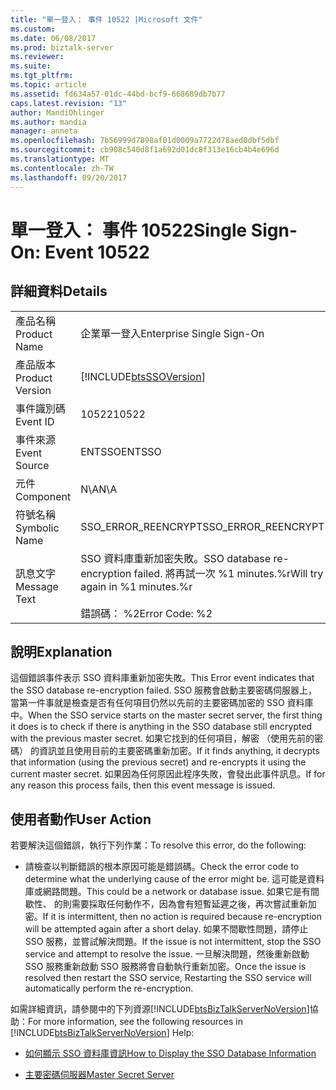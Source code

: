 ```yaml
---
title: "單一登入： 事件 10522 |Microsoft 文件"
ms.custom: 
ms.date: 06/08/2017
ms.prod: biztalk-server
ms.reviewer: 
ms.suite: 
ms.tgt_pltfrm: 
ms.topic: article
ms.assetid: fd634a57-01dc-44bd-bcf9-668689db7b77
caps.latest.revision: "13"
author: MandiOhlinger
ms.author: mandia
manager: anneta
ms.openlocfilehash: 7b56999d7898af01d0009a7722d78aed0dbf5dbf
ms.sourcegitcommit: cb908c540d8f1a692d01dc8f313e16cb4b4e696d
ms.translationtype: MT
ms.contentlocale: zh-TW
ms.lasthandoff: 09/20/2017
---
```

# <a name="single-sign-on-event-10522"></a><span data-ttu-id="0e25a-102">單一登入： 事件 10522</span><span class="sxs-lookup"><span data-stu-id="0e25a-102">Single Sign-On: Event 10522</span></span>
## <a name="details"></a><span data-ttu-id="0e25a-103">詳細資料</span><span class="sxs-lookup"><span data-stu-id="0e25a-103">Details</span></span>  
  
|||  
|-|-|  
|<span data-ttu-id="0e25a-104">產品名稱</span><span class="sxs-lookup"><span data-stu-id="0e25a-104">Product Name</span></span>|<span data-ttu-id="0e25a-105">企業單一登入</span><span class="sxs-lookup"><span data-stu-id="0e25a-105">Enterprise Single Sign-On</span></span>|  
|<span data-ttu-id="0e25a-106">產品版本</span><span class="sxs-lookup"><span data-stu-id="0e25a-106">Product Version</span></span>|[!INCLUDE[btsSSOVersion](../includes/btsssoversion-md.md)]|  
|<span data-ttu-id="0e25a-107">事件識別碼</span><span class="sxs-lookup"><span data-stu-id="0e25a-107">Event ID</span></span>|<span data-ttu-id="0e25a-108">10522</span><span class="sxs-lookup"><span data-stu-id="0e25a-108">10522</span></span>|  
|<span data-ttu-id="0e25a-109">事件來源</span><span class="sxs-lookup"><span data-stu-id="0e25a-109">Event Source</span></span>|<span data-ttu-id="0e25a-110">ENTSSO</span><span class="sxs-lookup"><span data-stu-id="0e25a-110">ENTSSO</span></span>|  
|<span data-ttu-id="0e25a-111">元件</span><span class="sxs-lookup"><span data-stu-id="0e25a-111">Component</span></span>|<span data-ttu-id="0e25a-112">N\A</span><span class="sxs-lookup"><span data-stu-id="0e25a-112">N\A</span></span>|  
|<span data-ttu-id="0e25a-113">符號名稱</span><span class="sxs-lookup"><span data-stu-id="0e25a-113">Symbolic Name</span></span>|<span data-ttu-id="0e25a-114">SSO_ERROR_REENCRYPT</span><span class="sxs-lookup"><span data-stu-id="0e25a-114">SSO_ERROR_REENCRYPT</span></span>|  
|<span data-ttu-id="0e25a-115">訊息文字</span><span class="sxs-lookup"><span data-stu-id="0e25a-115">Message Text</span></span>|<span data-ttu-id="0e25a-116">SSO 資料庫重新加密失敗。</span><span class="sxs-lookup"><span data-stu-id="0e25a-116">SSO database re-encryption failed.</span></span> <span data-ttu-id="0e25a-117">將再試一次 %1 minutes.%r</span><span class="sxs-lookup"><span data-stu-id="0e25a-117">Will try again in %1 minutes.%r</span></span><br /><br /> <span data-ttu-id="0e25a-118">錯誤碼： %2</span><span class="sxs-lookup"><span data-stu-id="0e25a-118">Error Code: %2</span></span>|  
  
## <a name="explanation"></a><span data-ttu-id="0e25a-119">說明</span><span class="sxs-lookup"><span data-stu-id="0e25a-119">Explanation</span></span>  
 <span data-ttu-id="0e25a-120">這個錯誤事件表示 SSO 資料庫重新加密失敗。</span><span class="sxs-lookup"><span data-stu-id="0e25a-120">This Error event indicates that the SSO database re-encryption failed.</span></span> <span data-ttu-id="0e25a-121">SSO 服務會啟動主要密碼伺服器上，當第一件事就是檢查是否有任何項目仍然以先前的主要密碼加密的 SSO 資料庫中。</span><span class="sxs-lookup"><span data-stu-id="0e25a-121">When the SSO service starts on the master secret server, the first thing it does is to check if there is anything in the SSO database still encrypted with the previous master secret.</span></span> <span data-ttu-id="0e25a-122">如果它找到的任何項目，解密 （使用先前的密碼） 的資訊並且使用目前的主要密碼重新加密。</span><span class="sxs-lookup"><span data-stu-id="0e25a-122">If it finds anything, it decrypts that information (using the previous secret) and re-encrypts it using the current master secret.</span></span> <span data-ttu-id="0e25a-123">如果因為任何原因此程序失敗，會發出此事件訊息。</span><span class="sxs-lookup"><span data-stu-id="0e25a-123">If for any reason this process fails, then this event message is issued.</span></span>  
  
## <a name="user-action"></a><span data-ttu-id="0e25a-124">使用者動作</span><span class="sxs-lookup"><span data-stu-id="0e25a-124">User Action</span></span>  
 <span data-ttu-id="0e25a-125">若要解決這個錯誤，執行下列作業：</span><span class="sxs-lookup"><span data-stu-id="0e25a-125">To resolve this error, do the following:</span></span>  
  
-   <span data-ttu-id="0e25a-126">請檢查以判斷錯誤的根本原因可能是錯誤碼。</span><span class="sxs-lookup"><span data-stu-id="0e25a-126">Check the error code to determine what the underlying cause of the error might be.</span></span> <span data-ttu-id="0e25a-127">這可能是資料庫或網路問題。</span><span class="sxs-lookup"><span data-stu-id="0e25a-127">This could be a network or database issue.</span></span> <span data-ttu-id="0e25a-128">如果它是有間歇性、 的則需要採取任何動作不，因為會有短暫延遲之後，再次嘗試重新加密。</span><span class="sxs-lookup"><span data-stu-id="0e25a-128">If it is intermittent, then no action is required because re-encryption will be attempted again after a short delay.</span></span> <span data-ttu-id="0e25a-129">如果不間歇性問題，請停止 SSO 服務，並嘗試解決問題。</span><span class="sxs-lookup"><span data-stu-id="0e25a-129">If the issue is not intermittent, stop the SSO service and attempt to resolve the issue.</span></span> <span data-ttu-id="0e25a-130">一旦解決問題，然後重新啟動 SSO 服務重新啟動 SSO 服務將會自動執行重新加密。</span><span class="sxs-lookup"><span data-stu-id="0e25a-130">Once the issue is resolved then restart the SSO service, Restarting the SSO service will automatically perform the re-encryption.</span></span>  
  
 <span data-ttu-id="0e25a-131">如需詳細資訊，請參閱中的下列資源[!INCLUDE[btsBizTalkServerNoVersion](../includes/btsbiztalkservernoversion-md.md)]協助：</span><span class="sxs-lookup"><span data-stu-id="0e25a-131">For more information, see the following resources in [!INCLUDE[btsBizTalkServerNoVersion](../includes/btsbiztalkservernoversion-md.md)] Help:</span></span>  
  
-   [<span data-ttu-id="0e25a-132">如何顯示 SSO 資料庫資訊</span><span class="sxs-lookup"><span data-stu-id="0e25a-132">How to Display the SSO Database Information</span></span>](../core/how-to-display-the-sso-database-information.md)  
  
-   [<span data-ttu-id="0e25a-133">主要密碼伺服器</span><span class="sxs-lookup"><span data-stu-id="0e25a-133">Master Secret Server</span></span>](../core/master-secret-server.md)